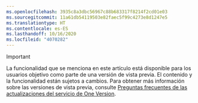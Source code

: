 ```yaml
---
ms.openlocfilehash: 3935c8a3dbc56967c88b683317f8214f2cd01e03
ms.sourcegitcommit: 11a61db54119503e82faec5f99c4273e8d1247e5
ms.translationtype: HT
ms.contentlocale: es-ES
ms.lasthandoff: 10/16/2020
ms.locfileid: "4070282"
---
```

> [!IMPORTANT]
> La funcionalidad que se menciona en este artículo está disponible para los usuarios objetivo como parte de una versión de vista previa. El contenido y la funcionalidad están sujetos a cambios. Para obtener más información sobre las versiones de vista previa, consulte [Preguntas frecuentes de las actualizaciones del servicio de One Version](https://docs.microsoft.com/dynamics365/unified-operations/fin-and-ops/get-started/one-version).
